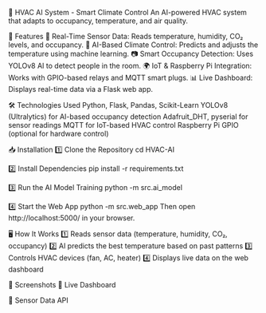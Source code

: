 🏡 HVAC AI System - Smart Climate Control
An AI-powered HVAC system that adapts to occupancy, temperature, and air quality.

🚀 Features
📡 Real-Time Sensor Data: Reads temperature, humidity, CO₂ levels, and occupancy.
🤖 AI-Based Climate Control: Predicts and adjusts the temperature using machine learning.
📷 Smart Occupancy Detection: Uses YOLOv8 AI to detect people in the room.
🌍 IoT & Raspberry Pi Integration: Works with GPIO-based relays and MQTT smart plugs.
📊 Live Dashboard: Displays real-time data via a Flask web app.

🛠 Technologies Used
Python, Flask, Pandas, Scikit-Learn
YOLOv8 (Ultralytics) for AI-based occupancy detection
Adafruit_DHT, pyserial for sensor readings
MQTT for IoT-based HVAC control
Raspberry Pi GPIO (optional for hardware control)

📥 Installation
1️⃣ Clone the Repository
cd HVAC-AI

2️⃣ Install Dependencies
pip install -r requirements.txt

3️⃣ Run the AI Model Training
python -m src.ai_model

4️⃣ Start the Web App
python -m src.web_app
Then open http://localhost:5000/ in your browser.

🖥️ How It Works
1️⃣ Reads sensor data (temperature, humidity, CO₂, occupancy)
2️⃣ AI predicts the best temperature based on past patterns
3️⃣ Controls HVAC devices (fan, AC, heater)
4️⃣ Displays live data on the web dashboard

📸 Screenshots
🔹 Live Dashboard

🔹 Sensor Data API
